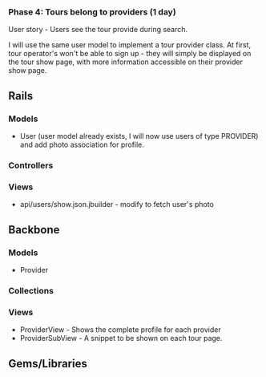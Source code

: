 ### Phase 4: Tours belong to providers (1 day)
User story - Users see the tour provide during search.

I will use the same user model to implement a tour provider class.
At first, tour operator's won't be able
to sign up - they will simply be displayed on the tour show page, with more information
accessible on their provider show page.

## Rails
### Models
* User (user model already exists, I will now use users of type PROVIDER) and add photo association
for profile.

### Controllers

### Views
* api/users/show.json.jbuilder - modify to fetch user's photo

## Backbone
### Models
* Provider

### Collections

### Views
* ProviderView - Shows the complete profile for each provider
* ProviderSubView - A snippet to be shown on each tour page.

## Gems/Libraries
